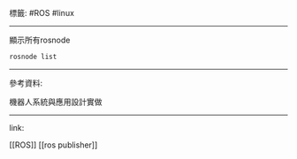 標籤: #ROS #linux 

---

顯示所有rosnode

```bash
rosnode list
```

---

參考資料:

機器人系統與應用設計實做

---

link:

[[ROS]]
[[ros publisher]]